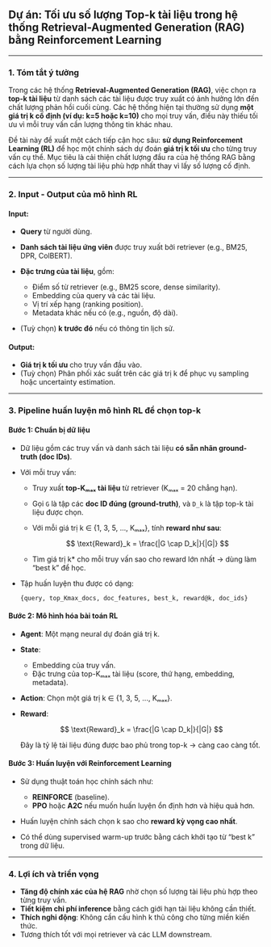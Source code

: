 ## **Dự án: Tối ưu số lượng Top-k tài liệu trong hệ thống Retrieval-Augmented Generation (RAG) bằng Reinforcement Learning**

---

### **1. Tóm tắt ý tưởng**

Trong các hệ thống **Retrieval-Augmented Generation (RAG)**, việc chọn ra **top-k tài liệu** từ danh sách các tài liệu được truy xuất có ảnh hưởng lớn đến chất lượng phản hồi cuối cùng. Các hệ thống hiện tại thường sử dụng **một giá trị k cố định (ví dụ: k=5 hoặc k=10)** cho mọi truy vấn, điều này thiếu tối ưu vì mỗi truy vấn cần lượng thông tin khác nhau.

Đề tài này đề xuất một cách tiếp cận học sâu: **sử dụng Reinforcement Learning (RL)** để học một chính sách dự đoán **giá trị k tối ưu** cho từng truy vấn cụ thể. Mục tiêu là cải thiện chất lượng đầu ra của hệ thống RAG bằng cách lựa chọn số lượng tài liệu phù hợp nhất thay vì lấy số lượng cố định.

---

### **2. Input - Output của mô hình RL**

#### **Input:**

* **Query** từ người dùng.
* **Danh sách tài liệu ứng viên** được truy xuất bởi retriever (e.g., BM25, DPR, ColBERT).
* **Đặc trưng của tài liệu**, gồm:

  * Điểm số từ retriever (e.g., BM25 score, dense similarity).
  * Embedding của query và các tài liệu.
  * Vị trí xếp hạng (ranking position).
  * Metadata khác nếu có (e.g., nguồn, độ dài).
* (Tuỳ chọn) **k trước đó** nếu có thông tin lịch sử.

#### **Output:**

* **Giá trị k tối ưu** cho truy vấn đầu vào.
* (Tuỳ chọn) Phân phối xác suất trên các giá trị k để phục vụ sampling hoặc uncertainty estimation.

---

### **3. Pipeline huấn luyện mô hình RL để chọn top-k**

#### **Bước 1: Chuẩn bị dữ liệu**

* Dữ liệu gồm các truy vấn và danh sách tài liệu **có sẵn nhãn ground-truth (doc IDs)**.

* Với mỗi truy vấn:

  * Truy xuất **top-Kₘₐₓ tài liệu** từ retriever (Kₘₐₓ = 20 chẳng hạn).
  * Gọi `G` là tập các **doc ID đúng (ground-truth)**, và `D_k` là tập top-k tài liệu được chọn.
  * Với mỗi giá trị k ∈ {1, 3, 5, ..., Kₘₐₓ}, tính **reward như sau**:

    $$
    \text{Reward}_k = \frac{|G \cap D_k|}{|G|}
    $$
  * Tìm giá trị k\* cho mỗi truy vấn sao cho reward lớn nhất → dùng làm “best k” để học.

* Tập huấn luyện thu được có dạng:

  ```
  {query, top_Kmax_docs, doc_features, best_k, reward@k, doc_ids}
  ```

#### **Bước 2: Mô hình hóa bài toán RL**

* **Agent**: Một mạng neural dự đoán giá trị k.
* **State**:

  * Embedding của truy vấn.
  * Đặc trưng của top-Kₘₐₓ tài liệu (score, thứ hạng, embedding, metadata).
* **Action**: Chọn một giá trị k ∈ {1, 3, 5, ..., Kₘₐₓ}.
* **Reward**:

  $$
  \text{Reward}_k = \frac{|G \cap D_k|}{|G|}
  $$

  Đây là tỷ lệ tài liệu đúng được bao phủ trong top-k → càng cao càng tốt.

#### **Bước 3: Huấn luyện với Reinforcement Learning**

* Sử dụng thuật toán học chính sách như:

  * **REINFORCE** (baseline).
  * **PPO** hoặc **A2C** nếu muốn huấn luyện ổn định hơn và hiệu quả hơn.
* Huấn luyện chính sách chọn k sao cho **reward kỳ vọng cao nhất**.
* Có thể dùng supervised warm-up trước bằng cách khởi tạo từ “best k” trong dữ liệu.

---

### **4. Lợi ích và triển vọng**

* **Tăng độ chính xác của hệ RAG** nhờ chọn số lượng tài liệu phù hợp theo từng truy vấn.
* **Tiết kiệm chi phí inference** bằng cách giới hạn tài liệu không cần thiết.
* **Thích nghi động**: Không cần cấu hình k thủ công cho từng miền kiến thức.
* Tương thích tốt với mọi retriever và các LLM downstream.